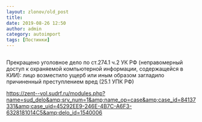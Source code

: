 ```yaml
---
layout: zlonov/old_post
title: 
date: 2019-08-26 12:50
author: admin
category: autoimport
tags: [Постинки]
---
```

<!-- wp:image {"id":73215,"align":"center"} -->
<div class="wp-block-image"><figure class="aligncenter"><img src="/assets/uploads/%D0%A1%D0%BD%D0%B8%D0%BC%D0%BE%D0%BA-%D1%8D%D0%BA%D1%80%D0%B0%D0%BD%D0%B0-2019-08-26-%D0%B2-12.36.34.png" alt="" class="wp-image-73215"/></figure></div>
<!-- /wp:image -->


Прекращено уголовное дело по ст.274.1 ч.2 УК РФ (неправомерный доступ к охраняемой компьютерной информации, содержащейся в КИИ): лицо возместило ущерб или иным образом загладило причиненный преступлением вред (25.1 УПК РФ) 



<a href="https://zent--vol.sudrf.ru/modules.php?name=sud_delo&amp;srv_num=1&amp;name_op=case&amp;case_id=84137331&amp;case_uid=45292EE9-246E-4B7C-A6F3-6328181014C5&amp;delo_id=1540006">https://zent--vol.sudrf.ru/modules.php?name=sud_delo&amp;srv_num=1&amp;name_op=case&amp;case_id=84137331&amp;case_uid=45292EE9-246E-4B7C-A6F3-6328181014C5&amp;delo_id=1540006</a>

